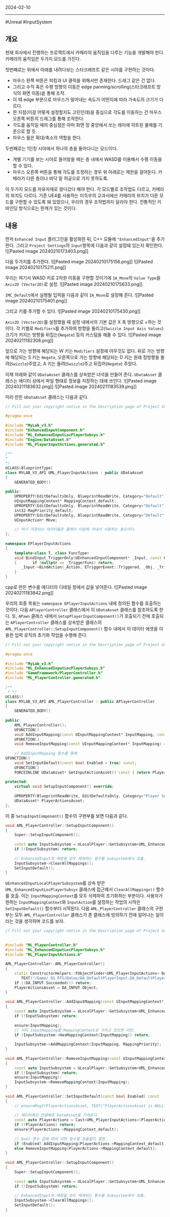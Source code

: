

2024-02-10

----
#Unreal #InputSystem 

## 개요
현재 회사에서 진행하는 프로젝트에서 카메라의 움직임을 다루는 기능을 개발해야 한다.
카메라의 움직임은 두가지 모드를 가진다.

첫번째로는 위에서 아래를 내려다보는 스타크래프트 같은 시야를 구현하는 것이다.
 * 마우스 완쪽 버튼은 피킹과 UI 클릭을 위해서만 존재한다. 드래그 같은 건 없다.
 * 그리고 수직 혹은 수평 방향의 이동은 edge panning/scrolling(스타크래프트 방식의 화면 이동)읕 통해 조작.
 * 이 때 edge 부분으로 마우스가 밀어내는 속도가 어떤지에 따라 가속도의 크기가 다르다.
 * 한 지점(이걸 어떻게 설정할지도 고민인데)을 중심으로 각도를 이동하는 건 마우스 오른쪽 버튼의 드래그를 통해 조작한다.
 * 각도를 움직일 때의 중심점은 아마 화면 정 중앙에서 쏘는 레이에 히트된 물체를 기준으로 할 듯.
 * 마우스 휠은 확대/축소의 역할을 한다.

두번째로는 1인칭 시야에서 하나의 층을 돌아다니는 모드이다.
 * 개별 기기를 보는 시야로 들어왔을 때는 층 내에서 WASD를 이용해서 수평 이동을 할 수 있다.
 * 마우스 오른쪽 버튼을 통해 각도를 조정하는 경우 위 아래로는 제한을 걸어둔다. 카메라가 다른 층이나 바닥 밑 허공으로 가지 못하도록.

이 두가지 모드를 자유자재로 왔다갔다 해야 한다.
각 모드별로 조작법도 다르고, 카메라의 위치도 다르다.
기존 UE4를 사용하는 이득우의 교과서에선 카메라의 위치가 다른 모드를 구현할 수 있도록 돼 있었으나, 우리의 경우 조작법까지 달라야 한다. 전통적인 키바인딩 방식으로는 한계가 있는 것이다.

## 내용
먼저 `Enhanced Input` 플러그인을 활성화한 뒤, C++ 모듈에 `"EnhancedInput"`을 추가한다.
그리고 `Project Settings`의 `Input`항목에 다음과 같이 설정돼 있는지 확인한다.
![[Pasted image 20240210173403.png]]

다음 두가지를 추가한다.
![[Pasted image 20240210175156.png]]
![[Pasted image 20240210175211.png]]

우리는 여기서 WASD 키로 2차원 이동을 구현할 것이기에 `IA_Move`의 `Value Type`을 `Axis2D (Vector2D)`로 설정.
![[Pasted image 20240210175633.png]]

`IMC_Default`에서 실행될 입력을 다음과 같이 `IA_Move`로 설정해 준다.
![[Pasted image 20240210175401.png]]

그리고 키를 추가할 수 있다.
![[Pasted image 20240210175430.png]]

`Axis2D (Vector2D)`를 설정했을 때 설정 내에서의 기본 값은 X 축 방향으로 +하는 것이다.
각 키별로 `Modifiers`를 추가하여 방향을 돌리고(`Swizzle Input Axis Values`) 크기가 커지는 방향을 뒤집는(`Negate`) 등의 커스텀을 해줄 수 있다.
![[Pasted image 20240211182308.png]]

앞으로 가는 방향에 해당되는 W 키는 `Modifiers` 설정에 아무것도 없다.
뒤로 가는 방향에 해당되는 S 키는 `Negate`, 오른쪽으로 가는 방향에 해당되는 D 키는 원래 정방향을 돌려(`Swizzle`)주었고, A 키는 돌려(`Swizzle`)주고 뒤집어(`Negate`) 주었다.

이제 아래와 같이 `UDataAsset` 클래스를 상속받은 녀석을 만들어 준다.
`UDataAsset` 클래스는 에디터 상에서 파일 형태로 정보를 저장하는 데에 쓰인다.
![[Pasted image 20240211183632.png]]
![[Pasted image 20240211183539.png]]

미리 만든 `UDataAsset` 클래스는 다음과 같다. 
```cpp
// Fill out your copyright notice in the Description page of Project Settings.  
  
#pragma once  
  
#include "MyLab_v3.h"  
#include "EnhancedInputComponent.h"  
#include "ML_EnhancedInputLocPlayerSubsys.h"  
#include "Engine/DataAsset.h"  
#include "ML_PlayerInputActions.generated.h"  
  
/**  
* 
*/  
UCLASS(BlueprintType)  
class MYLAB_V3_API UML_PlayerInputActions : public UDataAsset  
{  
    GENERATED_BODY()  
  
public:  
    UPROPERTY(EditDefaultsOnly, BlueprintReadWrite, Category="Default")  
    UInputMappingContext* MappingContext_default;  
    UPROPERTY(EditDefaultsOnly, BlueprintReadWrite, Category="Default")  
    int32 MapPriority_default;  
    UPROPERTY(EditDefaultsOnly, BlueprintReadWrite, Category="Default")  
    UInputAction* Move;  
  
    // 여기 저장되는 데이터들은 플레이 타임에 꺼내서 사용하는 용도이다.  
};  
  
namespace EPlayerInputActions  
{  
    template<class T, class FuncType>  
    void BindInput_TriggerOnly(UEnhancedInputComponent* _Input, const UInputAction* _Action, T* _Obj, FuncType _TriggerFunc)  
    {       if (nullptr == _TriggerFunc) return;  
       _Input->BindAction(_Action, ETriggerEvent::Triggered, _Obj, _TriggerFunc);   
    }  
}
```

cpp로 만든 변수를 에디터의 디테일 창에서 값을 넣어준다.
![[Pasted image 20240211183842.png]]

우리의 최종 목표는 `namespace EPlayerInputActions` 내에 정의된 함수를 호출하는 것이다.
다음 `APlayerController` 클래스에서 이 `UDataAsset` 클래스를 참조하도록 한다.
또, `APawn` 클래스 내에서 `SetupPlayerInputComponent()`가 호출되기 전에 호출되는 `APlayerController` 클래스를 상속받은 클래스의 `AML_PlayerController::SetupInputComponent()` 함수 내에서 이 데이터 에셋을 이용한 입력 로직의 초기화 작업을 수행해 준다.
```cpp
// Fill out your copyright notice in the Description page of Project Settings.  
  
#pragma once  
  
#include "MyLab_v3.h"  
#include "ML_EnhancedInputLocPlayerSubsys.h"  
#include "GameFramework/PlayerController.h"  
#include "ML_PlayerController.generated.h"  
  
/**  
 * */  
UCLASS()  
class MYLAB_V3_API AML_PlayerController : public APlayerController  
{  
    GENERATED_BODY()  
  
public:  
    AML_PlayerController();  
    UFUNCTION()  
    void AddInputMapping(const UInputMappingContext* InputMapping, const int32 MappingPriority = 0) const;  
    UFUNCTION()  
    void RemoveInputMapping(const UInputMappingContext* InputMapping) const;  
  
    // AddInputMapping 함수를 통해   
UFUNCTION()  
    void SetInputDefault(const bool Enabled = true) const;  
    UFUNCTION()  
    FORCEINLINE UDataAsset* GetInputActionAsset() const { return PlayerActionsAsset; };  
  
protected:  
    virtual void SetupInputComponent() override;  
  
    UPROPERTY(BlueprintReadWrite, EditDefaultsOnly, Category="Player Settings")  
    UDataAsset* PlayerActionsAsset;  
};
```

이 중 `SetupInputComponent()` 함수의 구현부를 보면 다음과 같다.
```cpp
void AML_PlayerController::SetupInputComponent()  
{  
    Super::SetupInputComponent();  
  
    const auto InputSubsystem = ULocalPlayer::GetSubsystem<UML_EnhancedInputLocPlayerSubsys>(GetLocalPlayer());  
    if (!InputSubsystem) return;  
  
    // EnhancedInput의 매핑을 모두 해제하는 함수를 Subsystem에서 호출.  
    InputSubsystem->ClearAllMappings();  
    SetInputDefault();  
}
```

`UEnhancedInputLocalPlayerSubsystem`를 상속 받은 `UML_EnhancedInputLocPlayerSubsys` 클래스에 접근헤서 `ClearAllMappings()` 함수를 호출.
이는 `InputMappingContext`를 모두 삭제하여 초기화하는 부분이다.
사용자가 원하는 `InputMappingContext`와 `InputAction`를 설정하는 작업의 시작은 `SetInputDefault()` 함수부터 시작된다.
다음 `AML_PlayerController` 클래스의 구현부는 모두 `AML_PlayerController` 클래스가 폰 클래스에 빙의하기 전에 일어나는 일이라는 것을 생각하며 코드를 보자.
```cpp
// Fill out your copyright notice in the Description page of Project Settings.  
  
  
#include "ML_PlayerController.h"  
#include "ML_EnhancedInputLocPlayerSubsys.h"  
#include "ML_PlayerInputActions.h"  
  
AML_PlayerController::AML_PlayerController()  
{  
    static ConstructorHelpers::FObjectFinder<UML_PlayerInputActions> DA_INPUT(  
       TEXT("/Game/_01_RTS/Datas/DA_DefaultPlayerInput.DA_DefaultPlayerInput"));  
    if (!DA_INPUT.Succeeded()) return;  
    PlayerActionsAsset = DA_INPUT.Object;  
}  
  
void AML_PlayerController::AddInputMapping(const UInputMappingContext* InputMapping, const int32 MappingPriority) const  
{  
    const auto InputSubsystem = ULocalPlayer::GetSubsystem<UML_EnhancedInputLocPlayerSubsys>(GetLocalPlayer());  
    if (!InputSubsystem) return;  
  
    ensure(InputMapping);  
    // 이미 InputMapping를 MappingContext로 가지고 있으면 리턴.  
    if (InputSubsystem->HasMappingContext(InputMapping)) return;  
  
    InputSubsystem->AddMappingContext(InputMapping, MappingPriority);  
}  
  
void AML_PlayerController::RemoveInputMapping(const UInputMappingContext* InputMapping) const  
{  
    const auto InputSubsystem = ULocalPlayer::GetSubsystem<UML_EnhancedInputLocPlayerSubsys>(GetLocalPlayer());  
    if (!InputSubsystem) return;  
    ensure(InputMapping);  
    InputSubsystem->RemoveMappingContext(InputMapping);  
}  
  
void AML_PlayerController::SetInputDefault(const bool Enabled) const  
{  
    // ensureMsgf(PlayerActionsAsset, TEXT("PlayerActionsAsset is NULL!!!"));  
  
    // 에디터에서 연결해준 DataAsset을 가져온다.  
    const auto PlayerActions = Cast<UML_PlayerInputActions>(PlayerActionsAsset);  
    if (!PlayerActions) return;  
    ensure(PlayerActions->MappingContext_default);  
  
    // bool 변수 값에 따라 어떤 함수를 호출할지 결정.  
    if (Enabled) AddInputMapping(PlayerActions->MappingContext_default, PlayerActions->MapPriority_default);  
    else RemoveInputMapping(PlayerActions->MappingContext_default);  
}  
  
void AML_PlayerController::SetupInputComponent()  
{  
    Super::SetupInputComponent();  
  
    const auto InputSubsystem = ULocalPlayer::GetSubsystem<UML_EnhancedInputLocPlayerSubsys>(GetLocalPlayer());  
    if (!InputSubsystem) return;  
  
    // EnhancedInput의 매핑을 모두 해제하는 함수를 Subsystem에서 호출.  
    InputSubsystem->ClearAllMappings();  
    SetInputDefault();  
}
```
